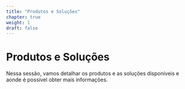 ```yaml
---
title: "Produtos e Soluções"
chapter: true
weight: 1
draft: false
---
```

# Produtos e Soluções

Nessa sessão, vamos detalhar os produtos e as soluções disponíveis e aonde é possível obter mais informações.